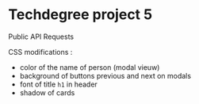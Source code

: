 # Techdegree project 5
Public API Requests

CSS modifications :
 - color of the name of person (modal vieuw)
 - background of buttons previous and next on modals
 - font of title `h1` in header
 - shadow of cards
